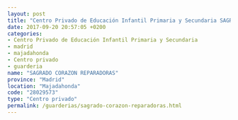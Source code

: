 ```yaml
---
layout: post
title: "Centro Privado de Educación Infantil Primaria y Secundaria SAGRADO CORAZON REPARADORAS"
date: 2017-09-20 20:57:05 +0200
categories:
- Centro Privado de Educación Infantil Primaria y Secundaria
- madrid
- majadahonda
- Centro privado
- guarderia
name: "SAGRADO CORAZON REPARADORAS"
province: "Madrid"
location: "Majadahonda"
code: "28029573"
type: "Centro privado"
permalink: /guarderias/sagrado-corazon-reparadoras.html
---
```

